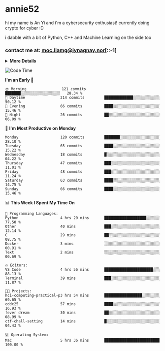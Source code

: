 # annie52 

hi my name is An Yi and i'm a cybersecurity enthusiast!
currently doing crypto for cyber :D

i dabble with a bit of Python, C++ and Machine Learning on the side too

<!--
![trophy](https://github-profile-trophy.vercel.app/?username=yanganyi&theme=discord&no-frame=true&no-bg=false&margin-w=4&row=1)
-->

### contact me at: moc.liamg@iynagnay.nor[::-1] 

<details>
<summary>
  <strong>More Details</strong>
</summary>
<br/>

**main langs**

![Python](https://img.shields.io/badge/-Python-black?style=for-the-badge&logo=python)
![C++](https://img.shields.io/badge/-C%2B%2B-black?style=for-the-badge&logo=c%2B%2B)
![Swift](https://img.shields.io/badge/-Swift-black?style=for-the-badge&logo=swift)

**dev envs**

![VSCode](https://img.shields.io/badge/-VS_Code-black?style=for-the-badge&logo=visualstudiocode)
![Figma](https://img.shields.io/badge/-Figma-black?style=for-the-badge&logo=figma)
![XCode](https://img.shields.io/badge/-XCode-black?style=for-the-badge&logo=xcode)
![Github](https://img.shields.io/badge/-Github-black?style=for-the-badge&logo=github)

**browsers**

![Arc Browser](https://img.shields.io/badge/-Arc-black?style=for-the-badge&logo=arc)
![Opera GX](https://img.shields.io/badge/-Opera_GX-black?style=for-the-badge&logo=operagx)
![Firefox](https://img.shields.io/badge/-Firefox-black?style=for-the-badge&logo=firefox)

**devices**

![macOS](https://img.shields.io/badge/-macOS-black?style=for-the-badge&logo=macos)
![Kali Linux](https://img.shields.io/badge/-Kali-black?style=for-the-badge&logo=kalilinux)
![Windows](https://img.shields.io/badge/-Windows-black?style=for-the-badge&logo=windows11)
![Android](https://img.shields.io/badge/-Android-black?style=for-the-badge&logo=android)

</details>

<!--START_SECTION:waka-->
![Code Time](http://img.shields.io/badge/Code%20Time-159%20hrs%2042%20mins-blue)

**I'm an Early 🐤** 

```text
🌞 Morning                121 commits         ███████░░░░░░░░░░░░░░░░░░   28.34 % 
🌆 Daytime                214 commits         █████████████░░░░░░░░░░░░   50.12 % 
🌃 Evening                66 commits          ████░░░░░░░░░░░░░░░░░░░░░   15.46 % 
🌙 Night                  26 commits          ██░░░░░░░░░░░░░░░░░░░░░░░   06.09 % 
```
📅 **I'm Most Productive on Monday** 

```text
Monday                   120 commits         ███████░░░░░░░░░░░░░░░░░░   28.10 % 
Tuesday                  65 commits          ████░░░░░░░░░░░░░░░░░░░░░   15.22 % 
Wednesday                18 commits          █░░░░░░░░░░░░░░░░░░░░░░░░   04.22 % 
Thursday                 47 commits          ███░░░░░░░░░░░░░░░░░░░░░░   11.01 % 
Friday                   48 commits          ███░░░░░░░░░░░░░░░░░░░░░░   11.24 % 
Saturday                 63 commits          ████░░░░░░░░░░░░░░░░░░░░░   14.75 % 
Sunday                   66 commits          ████░░░░░░░░░░░░░░░░░░░░░   15.46 % 
```


📊 **This Week I Spent My Time On** 

```text
💬 Programming Languages: 
Python                   4 hrs 20 mins       ███████████████████░░░░░░   77.50 % 
Other                    40 mins             ███░░░░░░░░░░░░░░░░░░░░░░   12.14 % 
C                        29 mins             ██░░░░░░░░░░░░░░░░░░░░░░░   08.75 % 
Docker                   3 mins              ░░░░░░░░░░░░░░░░░░░░░░░░░   00.91 % 
Text                     2 mins              ░░░░░░░░░░░░░░░░░░░░░░░░░   00.69 % 

🔥 Editors: 
VS Code                  4 hrs 56 mins       ██████████████████████░░░   88.13 % 
Terminal                 39 mins             ███░░░░░░░░░░░░░░░░░░░░░░   11.87 % 

🐱‍💻 Projects: 
hci-computing-practical-p3 hrs 54 mins       █████████████████░░░░░░░░   69.65 % 
cddc25                   57 mins             ████░░░░░░░░░░░░░░░░░░░░░   16.93 % 
fever dream              30 mins             ██░░░░░░░░░░░░░░░░░░░░░░░   08.99 % 
ctf-chall-setting        14 mins             █░░░░░░░░░░░░░░░░░░░░░░░░   04.43 % 

💻 Operating System: 
Mac                      5 hrs 36 mins       █████████████████████████   100.00 % 
```


<!--END_SECTION:waka-->

<!--
## a little background

- I am currently studying at [Hwa Chong Junior College](https://www.hci.edu.sg/), subject combi P CP M E
- Currently doing CTFs and [Leetcode](https://leetcode.com/) daily challenges
- Fluent in English and Chinese, learning Russian and Indonesian

<a href="">
  <img align="centre" src="https://github-readme-stats.vercel.app/api?username=yanganyi&count_private=true&include_all_commits=true&show_icons=true&title_color=007bff&text_color=e7e7e7&icon_color=007bff&bg_color=171c28" />
<a />
-->



<!--
![Top Langs](https://github-readme-stats.vercel.app/api/top-langs/?username=yanganyi&layout=compact&title_color=007bff&text_color=e7e7e7&icon_color=007bff&bg_color=171c28)
-->

<!--
**yanganyi/yanganyi** is a ✨ _special_ ✨ repository because its `README.md` (this file) appears on your GitHub profile.

Here are some ideas to get you started:

- 🔭 I’m currently working on ...
- 🌱 I’m currently learning ...
- 👯 I’m looking to collaborate on ...
- 🤔 I’m looking for help with ...
- 💬 Ask me about ...
- 📫 How to reach me: ...
- 😄 Pronouns: ...
- ⚡ Fun fact: ...
-->
